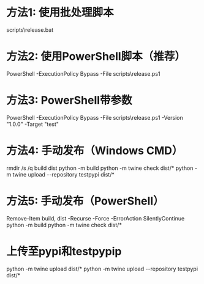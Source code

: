 # 方法1: 使用批处理脚本
scripts\release.bat

# 方法2: 使用PowerShell脚本（推荐）
PowerShell -ExecutionPolicy Bypass -File scripts\release.ps1

# 方法3: PowerShell带参数
PowerShell -ExecutionPolicy Bypass -File scripts\release.ps1 -Version "1.0.0" -Target "test"

# 方法4: 手动发布（Windows CMD）
rmdir /s /q build dist
python -m build
python -m twine check dist/*
python -m twine upload --repository testpypi dist/*

# 方法5: 手动发布（PowerShell）
Remove-Item build, dist -Recurse -Force -ErrorAction SilentlyContinue
python -m build
python -m twine check dist/*

# 上传至pypi和testpypip
python -m twine upload dist/*
python -m twine upload --repository testpypi dist/*